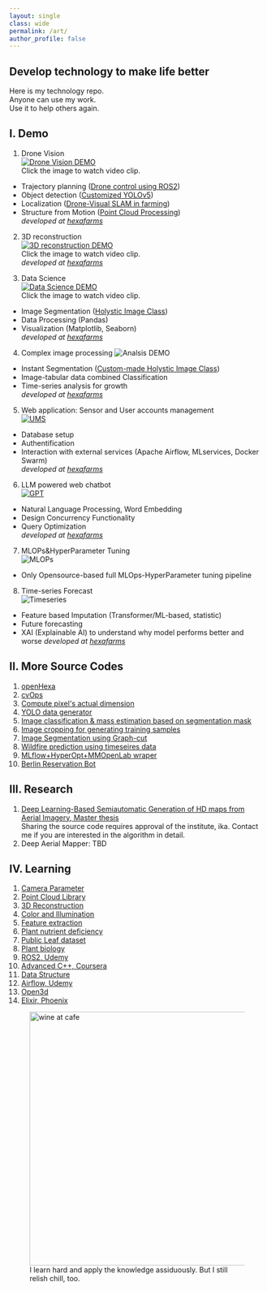 ```yaml
---
layout: single
class: wide
permalink: /art/
author_profile: false
---
```


## Develop technology to make life better
Here is my technology repo. \
Anyone can use my work. \
Use it to help others again.

## I. Demo 
1. Drone Vision \
[![Drone Vision DEMO](..\img\demo_video.PNG)](https://youtu.be/AqAXgcsjH5k "CV Demo") \
Click the image to watch video clip. 
- Trajectory planning ([Drone control using ROS2](https://github.com/ccomkhj/tello_ros_drone))
- Object detection ([Customized YOLOv5](https://github.com/HexaFarms/yolov5))
- Localization ([Drone-Visual SLAM in farming](https://github.com/ccomkhj/ORB_SLAM3))
- Structure from Motion ([Point Cloud Processing](https://github.com/ccomkhj/PCL_Plants)) \
<i>developed at [hexafarms](https://www.hexafarms.com)</i>

2. 3D reconstruction \
[![3D reconstruction DEMO](..\img\reconstruction.PNG)](https://youtu.be/Ypbvzz4kERU "3D Reconstruction Demo") \
Click the image to watch video clip. \
<i>developed at [hexafarms](https://www.hexafarms.com)</i>

3. Data Science \
[![Data Science DEMO](..\img\DataScience.png)](https://www.youtube.com/watch?v=0BWNJPVAx4I/ "DataScience Demo") \
Click the image to watch video clip. 
- Image Segmentation ([Holystic Image Class](https://github.com/HexaFarms/openHexa))
- Data Processing (Pandas)
- Visualization (Matplotlib, Seaborn) \
<i>developed at [hexafarms](https://www.hexafarms.com)</i>

4. Complex image processing
![Analsis DEMO](..\img\plant_analysis.gif)
- Instant Segmentation ([Custom-made Holystic Image Class](https://github.com/HexaFarms/openHexa))
- Image-tabular data combined Classification 
- Time-series analysis for growth \
<i>developed at [hexafarms](https://www.hexafarms.com)</i>

5. Web application: Sensor and User accounts management \
[![UMS](..\img\ums.png)](https://ums.hexafarms.com "User Management System") 
- Database setup
- Authentification
- Interaction with external services (Apache Airflow, MLservices, Docker Swarm) \
<i>developed at [hexafarms](https://www.hexafarms.com)</i>

6. LLM powered web chatbot \
[![GPT](..\img\hexaGPT.png)](https://www.youtube.com/watch?v=DuGfEOmKQTc "plant-specialized GPT") 
- Natural Language Processing, Word Embedding
- Design Concurrency Functionality
- Query Optimization \
<i>developed at [hexafarms](https://www.hexafarms.com)</i>

7. MLOPs&HyperParameter Tuning \
![MLOPs](..\img\mlflow.png)
- Only Opensource-based full MLOps-HyperParameter tuning pipeline

8. Time-series Forecast \
![Timeseries](..\img\tsforecast.gif)
- Feature based Imputation (Transformer/ML-based, statistic) 
- Future forecasting
- XAI (Explainable AI) to understand why model performs better and worse
<i>developed at [hexafarms](https://www.hexafarms.com)</i>

## II. More Source Codes

1. [openHexa](https://github.com/HexaFarms/openHexa)
2. [cvOps](https://github.com/ccomkhj/cvOps)
3. [Compute pixel's actual dimension](https://github.com/ccomkhj/Pixel_Area)
4. [YOLO data generator](https://github.com/ccomkhj/YOLO_data_generator)
5. [Image classification & mass estimation based on segmentation mask](https://github.com/ccomkhj/classify_seg_mask)
6. [Image cropping for generating training samples](https://github.com/ccomkhj/crop_generator)
7. [Image Segmentation using Graph-cut](https://github.com/HexaFarms/GraphCut)
8. [Wildfire prediction using timeseires data](https://github.com/ccomkhj/Spot-Challenge-Wildfires)
9. [MLflow+HyperOpt+MMOpenLab wraper](https://github.com/ccomkhj/hyperoptmm/)
10. [Berlin Reservation Bot](https://github.com/ccomkhj/berlin-auslaenderbehorde-termin-bot)

## III. Research
1. [Deep Learning-Based Semiautomatic Generation of HD maps from Aerial Imagery, Master thesis ](https://drive.google.com/file/d/1q3pC5JXqJ754aHP2aQnkhm1GepznGFO5/view?usp=sharing) \
Sharing the source code requires approval of the institute, ika. Contact me if you are interested in the algorithm in detail.
2. Deep Aerial Mapper: TBD

## IV. Learning

1. [Camera Parameter](https://zesty-diagnostic-d99.notion.site/Camera-parameters-3d92a1adcfed4db5ac78ce2c3920dbbc)
2. [Point Cloud Library](https://zesty-diagnostic-d99.notion.site/Point-Cloud-Library-82907376be92423da826b1efb5fd979d)
3. [3D Reconstruction](https://zesty-diagnostic-d99.notion.site/Method-of-3D-surface-reconstruction-SfM-33f7b026881b4492886607881cf4ebff)
4. [Color and Illumination](https://zesty-diagnostic-d99.notion.site/Colour-and-illumination-19881d5dc00a435aa7309b6387239685)
5. [Feature extraction](https://zesty-diagnostic-d99.notion.site/Feature-Extraction-in-Image-12a0518e242d43048087237ad4e3b564)
6. [Plant nutrient deficiency](https://zesty-diagnostic-d99.notion.site/Plant-Nutrition-Deficiency-6210108fcc1447ff88972e0cb198ebd9)
7. [Public Leaf dataset](https://zesty-diagnostic-d99.notion.site/Leaf-Dataset-ae1be0ffaae0405aae4c72002b198f00)
8. [Plant biology](https://zesty-diagnostic-d99.notion.site/Plant-Biology-9e152090427b49aa873526572010da81) 
9. [ROS2, Udemy](https://zesty-diagnostic-d99.notion.site/ROS2-Udemy-845ca132939748ea89f6faef66462ef7)
10. [Advanced C++, Coursera](https://zesty-diagnostic-d99.notion.site/Advanced-C-Coursera-9e41832c0cad4c549970ce9231b1155f)
11. [Data Structure](https://zesty-diagnostic-d99.notion.site/Data-Structure-d83e758cf5af4d88a251c56bf725987c)
12. [Airflow, Udemy](https://zesty-diagnostic-d99.notion.site/Apache-Airflow-204dce0a034c43559ed4f73863128de2)
13. [Open3d](https://zesty-diagnostic-d99.notion.site/Open3D-9f366a54e9354893a1a3955107960b9d)
14. [Elixir, Phoenix](https://zesty-diagnostic-d99.notion.site/Elixir-1a41eb484826417ab1975339abc1d3a1)


<figure>
    <img src="..\img\drinking_wine.png"  alt="wine at cafe" width="500" height="500">
    <figcaption>I learn hard and apply the knowledge assiduously. But I still relish chill, too.</figcaption>
</figure>